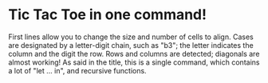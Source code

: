 # Tic Tac Toe in one command! #
First lines allow you to change the size and number of cells to align.
Cases are designated by a letter-digit chain, such as "b3"; the letter indicates the column and the digit the row.
Rows and columns are detected; diagonals are almost working!
As said in the title, this is a single command, which contains a lot of "let ... in", and recursive functions.
